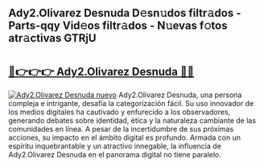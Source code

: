 ## Ady2.Olivarez Desnuda D𝚎sn𝚞dos filtr𝚊dos - Parts-qqy Vid𝚎os filtr𝚊dos - N𝚞evas f𝚘tos atr𝚊ctivas GTRjU

# <h2><a href="http://mbdujh3.tromn.icu/?c=Ady2.Olivarez+Desnuda">🔗👉👉👉 Ady2.Olivarez Desnuda 🔗🔗</a></h2>

[![Ady2.Olivarez Desnuda nuevo](https://i.imgur.com/pEAQMta.gif)](http://mbdujh3.tromn.icu/?c=Ady2.Olivarez+Desnuda)
Ady2.Olivarez Desnuda, una persona compleja e intrigante, desafía la categorización fácil. Su uso innovador de los medios digitales ha cautivado y enfurecido a los observadores, generando debates sobre identidad, ética y la naturaleza cambiante de las comunidades en línea. A pesar de la incertidumbre de sus próximas acciones, su impacto en el ámbito digital es profundo. Armada con un espíritu inquebrantable y un atractivo innegable, la influencia de Ady2.Olivarez Desnuda en el panorama digital no tiene paralelo.
